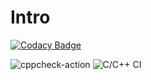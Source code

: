 # Intro

[![Codacy Badge](https://api.codacy.com/project/badge/Grade/c1597342e4b948aaa64f42abc4697690)](https://app.codacy.com/manual/Vinay2630/Intro?utm_source=github.com&utm_medium=referral&utm_content=Vinay2630/Intro&utm_campaign=Badge_Grade_Dashboard)

![cppcheck-action](https://github.com/Vinay2630/Intro/workflows/cppcheck-action/badge.svg)
![C/C++ CI](https://github.com/Vinay2630/Intro/workflows/C/C++%20CI/badge.svg)

